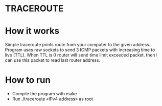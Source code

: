 # TRACEROUTE
# How it works
Simple traceroute prints route from your computer to the given address. Program uses raw sockets to send 3 ICMP packets with increasing time to live (TTL). When TTL is 0 router will send time limit exceeded packet, then I can use this packet to read last router address.

# How to run
- Compile the program with make
- Run ./traceroute «IPv4 address» as root
